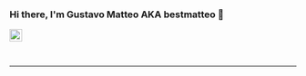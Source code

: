 ### Hi there, I'm Gustavo Matteo AKA bestmatteo 👋

[<img align="left" alt="codeSTACKr | Instagram" width="22px" src="https://cdn.jsdelivr.net/npm/simple-icons@v3/icons/instagram.svg" />][instagram]

<br />




<br />
<br />

---



[instagram]: https://instagram.com/justgustavomatteo

